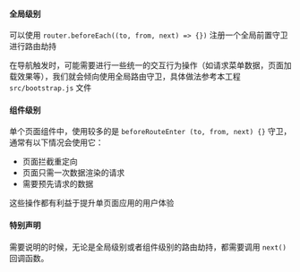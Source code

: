 #### 全局级别

可以使用 `router.beforeEach((to, from, next) => {})` 注册一个全局前置守卫进行路由劫持

在导航触发时，可能需要进行一些统一的交互行为操作（如请求菜单数据，页面加载效果等），我们就会倾向使用全局路由守卫，具体做法参考本工程 `src/bootstrap.js` 文件

#### 组件级别

单个页面组件中，使用较多的是 `beforeRouteEnter (to, from, next) {}` 守卫，通常有以下情况会使用它：

- 页面拦截重定向
- 页面只需一次数据渲染的请求
- 需要预先请求的数据

这些操作都有利益于提升单页面应用的用户体验

#### 特别声明

需要说明的时候，无论是全局级别或者组件级别的路由劫持，都需要调用 `next()` 回调函数。

